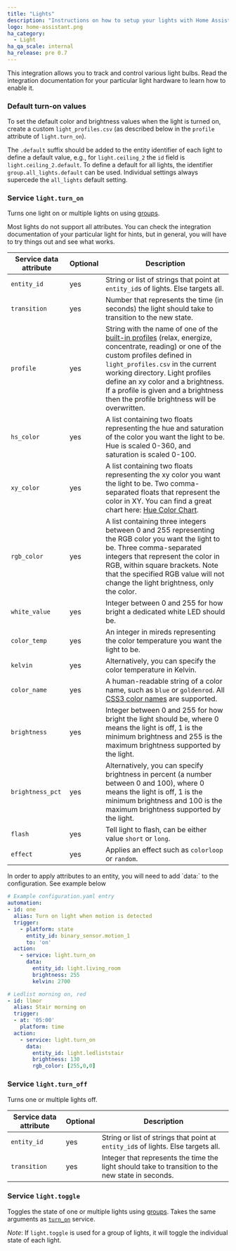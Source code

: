 ```yaml
---
title: "Lights"
description: "Instructions on how to setup your lights with Home Assistant."
logo: home-assistant.png
ha_category:
  - Light
ha_qa_scale: internal
ha_release: pre 0.7
---
```


This integration allows you to track and control various light bulbs. Read the integration documentation for your particular light hardware to learn how to enable it.

### Default turn-on values

To set the default color and brightness values when the light is turned on, create a custom `light_profiles.csv` (as described below in the `profile` attribute of `light.turn_on`).

The `.default` suffix should be added to the entity identifier of each light to define a default value, e.g., for `light.ceiling_2` the `id` field is `light.ceiling_2.default`. To define a default for all lights, the identifier `group.all_lights.default` can be used. Individual settings always supercede the `all_lights` default setting.

### Service `light.turn_on`

Turns one light on or multiple lights on using [groups]({{site_root}}/components/group/).

Most lights do not support all attributes. You can check the integration documentation of your particular light for hints, but in general, you will have to try things out and see what works.

| Service data attribute | Optional | Description |
| ---------------------- | -------- | ----------- |
| `entity_id` | yes | String or list of strings that point at `entity_id`s of lights. Else targets all.
| `transition` | yes | Number that represents the time (in seconds) the light should take to transition to the new state.
| `profile` | yes | String with the name of one of the [built-in profiles](https://github.com/home-assistant/home-assistant/blob/master/homeassistant/components/light/light_profiles.csv) (relax, energize, concentrate, reading) or one of the custom profiles defined in `light_profiles.csv` in the current working directory.  Light profiles define an xy color and a brightness. If a profile is given and a brightness then the profile brightness will be overwritten.
| `hs_color` | yes | A list containing two floats representing the hue and saturation of the color you want the light to be. Hue is scaled 0-360, and saturation is scaled 0-100.
| `xy_color` | yes | A list containing two floats representing the xy color you want the light to be. Two comma-separated floats that represent the color in XY. You can find a great chart here: [Hue Color Chart](https://developers.meethue.com/documentation/core-concepts#color_gets_more_complicated).
| `rgb_color` | yes | A list containing three integers between 0 and 255 representing the RGB color you want the light to be. Three comma-separated integers that represent the color in RGB, within square brackets. Note that the specified RGB value will not change the light brightness, only the color.
| `white_value` | yes | Integer between 0 and 255 for how bright a dedicated white LED should be.
| `color_temp` | yes | An integer in mireds representing the color temperature you want the light to be.
| `kelvin` | yes | Alternatively, you can specify the color temperature in Kelvin.
| `color_name` | yes | A human-readable string of a color name, such as `blue` or `goldenrod`. All [CSS3 color names](https://www.w3.org/TR/css-color-3/#svg-color) are supported.
| `brightness` | yes | Integer between 0 and 255 for how bright the light should be, where 0 means the light is off, 1 is the minimum brightness and 255 is the maximum brightness supported by the light.
| `brightness_pct`| yes | Alternatively, you can specify brightness in percent (a number between 0 and 100), where 0 means the light is off, 1 is the minimum brightness and 100 is the maximum brightness supported by the light.
| `flash` | yes | Tell light to flash, can be either value `short` or `long`.
| `effect`| yes | Applies an effect such as `colorloop` or `random`.

<p class='note'>
In order to apply attributes to an entity, you will need to add `data:` to the configuration. See example below
</p>

```yaml
# Example configuration.yaml entry
automation:
- id: one
  alias: Turn on light when motion is detected
  trigger:
    - platform: state
      entity_id: binary_sensor.motion_1
      to: 'on'
  action:
    - service: light.turn_on
      data:
        entity_id: light.living_room
        brightness: 255
        kelvin: 2700
```
```yaml
# Ledlist morning on, red
- id: llmor
  alias: Stair morning on
  trigger:
  - at: '05:00'
    platform: time
  action:
    - service: light.turn_on
      data:
        entity_id: light.ledliststair
        brightness: 130
        rgb_color: [255,0,0]
```

### Service `light.turn_off`

Turns one or multiple lights off.

| Service data attribute | Optional | Description |
| ---------------------- | -------- | ----------- |
| `entity_id` | yes | String or list of strings that point at `entity_id`s of lights. Else targets all.
| `transition` | yes | Integer that represents the time the light should take to transition to the new state in seconds.

### Service `light.toggle`

Toggles the state of one or multiple lights using [groups]({{site_root}}/components/group/). 
Takes the same arguments as [`turn_on`](#service-lightturn_on) service.

*Note*: If `light.toggle` is used for a group of lights, it will toggle the individual state of each light.

